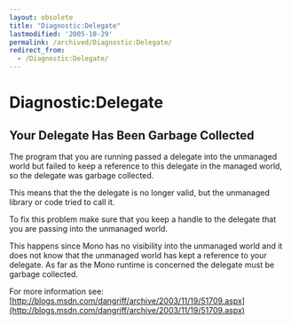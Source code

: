 ```yaml
---
layout: obsolete
title: "Diagnostic:Delegate"
lastmodified: '2005-10-29'
permalink: /archived/Diagnostic:Delegate/
redirect_from:
  - /Diagnostic:Delegate/
---
```


Diagnostic:Delegate
===================

Your Delegate Has Been Garbage Collected
----------------------------------------

The program that you are running passed a delegate into the unmanaged world but failed to keep a reference to this delegate in the managed world, so the delegate was garbage collected.

This means that the the delegate is no longer valid, but the unmanaged library or code tried to call it.

To fix this problem make sure that you keep a handle to the delegate that you are passing into the unmanaged world.

This happens since Mono has no visibility into the unmanaged world and it does not know that the unmanaged world has kept a reference to your delegate. As far as the Mono runtime is concerned the delegate must be garbage collected.

For more information see: [http://blogs.msdn.com/dangriff/archive/2003/11/19/51709.aspx](http://blogs.msdn.com/dangriff/archive/2003/11/19/51709.aspx)


